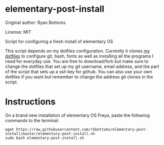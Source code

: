 # elementary-post-install
Original author: Ryan Bottoms

License: MIT

Script for configuring a fresh install of elementary OS

This script depends on my dotfiles configuration. Currently it clones [my dotfiles](https://github.com/rkbottoms/dotfiles) to configure git, bash, fonts as well as installing all the programs I need for everyday use. You are free to download/fork but make sure to change the dotfiles that set up my git username, email address, and the part of the script that sets up a ssh key for github. You can also use your own dotfiles if you want but remember to change the address git clones in the script. 

# Instructions
On a brand new installation of elementary OS Freya, paste the following commands to the terminal: 

    wget https://raw.githubusercontent.com/rkbottoms/elementary-post-install/master/elementary-post-install.sh
    sudo bash elementary-post-install.sh
